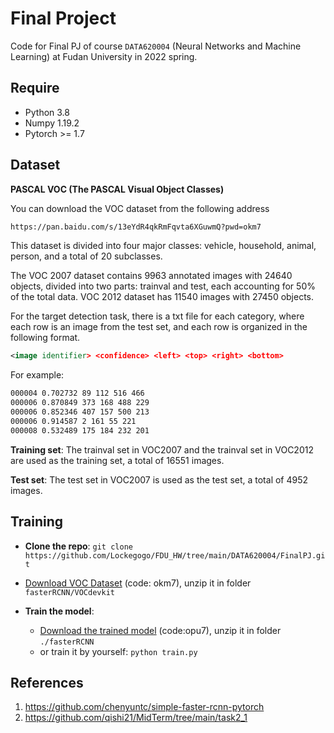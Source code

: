 # Final Project

Code for Final PJ  of course `DATA620004` (Neural Networks and Machine Learning) at Fudan University in 2022 spring. 

## Require

* Python 3.8
* Numpy 1.19.2
* Pytorch >= 1.7

## Dataset

**PASCAL VOC (The PASCAL Visual Object Classes)**

You can download the VOC dataset from the following address

```xml
https://pan.baidu.com/s/13eYdR4qkRmFqvta6XGuwmQ?pwd=okm7 
```

This dataset is divided into four major classes: vehicle, household, animal, person, and a total of 20 subclasses.

The VOC 2007 dataset contains 9963 annotated images with 24640 objects, divided into two parts: trainval and test, each accounting for 50% of the total data. VOC 2012 dataset has 11540 images with 27450 objects.

For the target detection task, there is a txt file for each category, where each row is an image from the test set, and each row is organized in the following format.

```xml
<image identifier> <confidence> <left> <top> <right> <bottom>
```

For example:

```xml
000004 0.702732 89 112 516 466
000006 0.870849 373 168 488 229
000006 0.852346 407 157 500 213
000006 0.914587 2 161 55 221
000008 0.532489 175 184 232 201
```

**Training set**: The trainval set in VOC2007 and the trainval set in VOC2012 are used as the training set, a total of 16551 images.

**Test set**: The test set in VOC2007 is used as the test set, a total of 4952 images.



## Training 

- **Clone the repo**: `git clone https://github.com/Lockegogo/FDU_HW/tree/main/DATA620004/FinalPJ.git`

- [Download VOC Dataset](https://pan.baidu.com/s/13eYdR4qkRmFqvta6XGuwmQ?pwd=okm7 ) (code: okm7), unzip it  in  folder `fasterRCNN/VOCdevkit`

- **Train the model**: 
  
  - [Download the trained model](https://pan.baidu.com/s/12IeS_CPEgYAOZIz2dt633g?pwd=opu7) (code:opu7), unzip it in folder `./fasterRCNN`
  - or train it by yourself: `python train.py  `
  
  

## References

1. https://github.com/chenyuntc/simple-faster-rcnn-pytorch
1. https://github.com/qishi21/MidTerm/tree/main/task2_1





